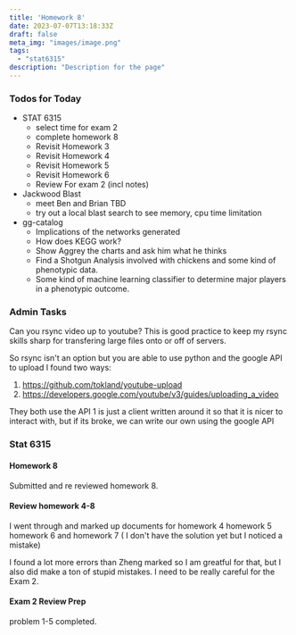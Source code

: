 ```yaml
---
title: 'Homework 8'
date: 2023-07-07T13:18:33Z
draft: false
meta_img: "images/image.png"
tags:
  - "stat6315"
description: "Description for the page"
---
```


### Todos for Today

- STAT 6315
  - select time for exam 2
  - complete homework 8
  - Revisit Homework 3
  - Revisit Homework 4
  - Revisit Homework 5
  - Revisit Homework 6
  - Review For exam 2 (incl notes)
- Jackwood Blast
  - meet Ben and Brian TBD
  - try out a local blast search to see memory, cpu time limitation
- gg-catalog
  - Implications of the networks generated
  - How does KEGG work?
  - Show Aggrey the charts and ask him what he thinks
  - Find a Shotgun Analysis involved with chickens and some kind of phenotypic data.
  - Some kind of machine learning classifier to determine major players in a phenotypic outcome.

### Admin Tasks

Can you rsync video up to youtube? This is good practice to keep my rsync skills sharp for transfering large files onto or off of servers. 

So rsync isn't an option but you are able to use python and the google API to upload I found two ways:

1. https://github.com/tokland/youtube-upload
2. https://developers.google.com/youtube/v3/guides/uploading_a_video

They both use the API 1 is just a client written around it so that it is nicer to interact with, but if its broke, we can write our own using the google API

### Stat 6315

#### Homework 8

Submitted and re reviewed homework 8. 

#### Review homework 4-8

I went through and marked up documents for homework 4
homework 5
homework 6
and homework 7 ( I don't have the solution yet but I noticed a mistake)

I found a lot more errors than Zheng marked so I am greatful for that, but I also did make a ton of stupid mistakes. I need to be really careful for the Exam 2.

#### Exam 2 Review Prep

problem 1-5 completed.

